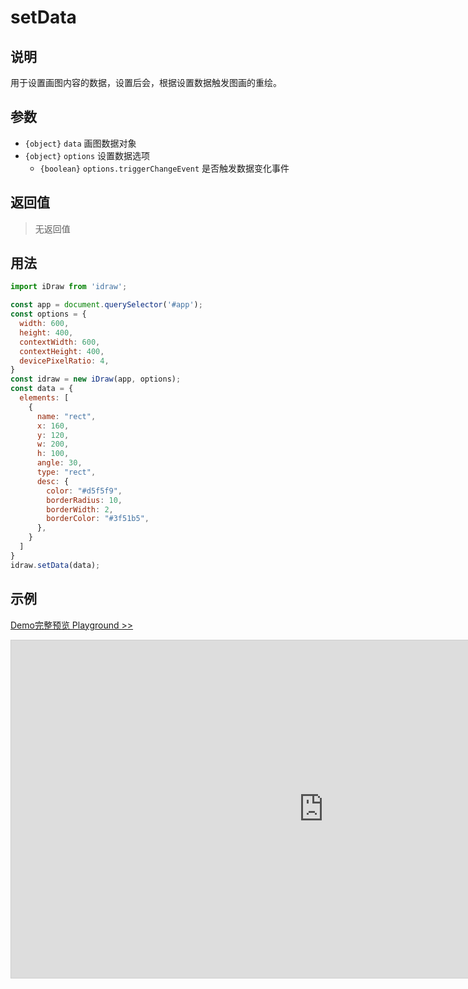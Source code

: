 # setData

## 说明

用于设置画图内容的数据，设置后会，根据设置数据触发图画的重绘。

## 参数

- `{object}` `data` 画图数据对象
- `{object}` `options` 设置数据选项
  - `{boolean}` `options.triggerChangeEvent` 是否触发数据变化事件

## 返回值

> 无返回值

## 用法

```js
import iDraw from 'idraw';

const app = document.querySelector('#app');
const options = {
  width: 600,
  height: 400,
  contextWidth: 600,
  contextHeight: 400,
  devicePixelRatio: 4,
}
const idraw = new iDraw(app, options);
const data = {
  elements: [
    {
      name: "rect",
      x: 160,
      y: 120,
      w: 200,
      h: 100,
      angle: 30,
      type: "rect",
      desc: {
        color: "#d5f5f9",
        borderRadius: 10,
        borderWidth: 2,
        borderColor: "#3f51b5",
      },
    }
  ]
}
idraw.setData(data);
```

## 示例

[Demo完整预览 Playground >>](https://idrawjs.github.io/playground/?demo=api-setData)

<iframe 
    src="https://idrawjs.github.io/playground/?demo=api-setData&header=false&sider=false&default-editor-split=37" 
    width="1000" height="540" frameborder="no" border="0"
    style="border: 1px solid #cecece; margin: 0px auto;"
  ></iframe>